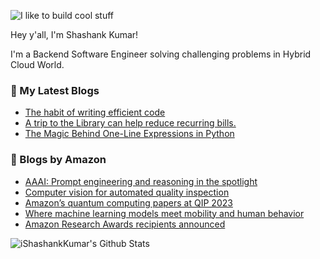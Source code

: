 ![I like to build cool stuff](https://res.cloudinary.com/dt8g3rhcy/image/upload/v1595929574/i_like_to_build_cool_shit._1_nzbwjh.png)

Hey y'all, I'm Shashank Kumar! 

I'm a Backend Software Engineer solving challenging problems in Hybrid Cloud World.

### 📕 My Latest Blogs
<!-- BLOG-POST-LIST:START -->
- [The habit of writing efficient code](https://medium.com/@ishashankkumar/the-habit-of-writing-efficient-code-153b05f04269?source=rss-d24dda280d5f------2)
- [A trip to the Library can help reduce recurring bills.](https://medium.com/swlh/a-trip-to-the-library-can-help-reduce-recurring-bills-23bca495cdf5?source=rss-d24dda280d5f------2)
- [The Magic Behind One-Line Expressions in Python](https://medium.com/swlh/the-magic-behind-one-line-expressions-in-python-816c10180c5c?source=rss-d24dda280d5f------2)
<!-- BLOG-POST-LIST:END -->

### 📕 Blogs by Amazon
<!-- AMAZON-BLOG-POST-LIST:START -->
- [AAAI: Prompt engineering and reasoning in the spotlight](https://www.amazon.science/blog/aaai-prompt-engineering-and-reasoning-in-the-spotlight)
- [Computer vision for automated quality inspection](https://www.amazon.science/latest-news/re-mars-revisited-quantum-physics-and-computing-need-to-stick-together)
- [Amazon’s quantum computing papers at QIP 2023](https://www.amazon.science/blog/amazons-quantum-computing-papers-at-qip-2023)
- [Where machine learning models meet mobility and human behavior](https://www.amazon.science/working-at-amazon/mahdieh-allahviranloo-last-mile-delivery-research)
- [Amazon Research Awards recipients announced](https://www.amazon.science/research-awards/program-updates/26-amazon-research-awards-recipients-announced)
<!-- AMAZON-BLOG-POST-LIST:END -->



<img align="center" alt="iShashankKumar's Github Stats" src="https://github-readme-stats.vercel.app/api?username=ishashankkumar&show_icons=true&hide_border=true" />
